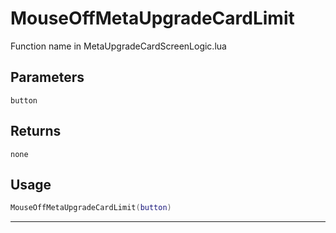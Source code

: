# MouseOffMetaUpgradeCardLimit
Function name in MetaUpgradeCardScreenLogic.lua
## Parameters
`button`
## Returns
`none`
## Usage
```lua
MouseOffMetaUpgradeCardLimit(button)
```
---
